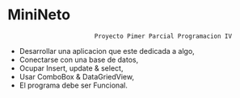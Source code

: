# MiniNeto

							Proyecto Pimer Parcial Programacion IV

- Desarrollar una aplicacion que este dedicada a algo,
- Conectarse con una base de datos,
- Ocupar Insert, update & select,
- Usar ComboBox & DataGriedView,
- El programa debe ser Funcional.


